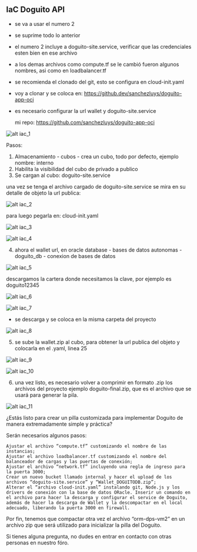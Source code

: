 ## IaC Doguito API

- se va a usar el numero 2
- se suprime todo lo anterior
- el numero 2 incluye a doguito-site.service, verificar que las credenciales esten bien en ese archivo
- a los demas archivos como compute.tf se le cambió fueron algunos nombres, asi como en loadbalancer.tf
- se recomienda el clonado del git, esto se configura en cloud-init.yaml
- voy a clonar y se coloca en: https://github.dev/sanchezluys/doguito-app-oci
- es necesario configurar la url wallet y doguito-site.service

    mi repo:
    https://github.com/sanchezluys/doguito-app-oci



![alt iac_1](/imagenes/clase05/iac/image.png)

Pasos:

1.  Almacenamiento - cubos - crea un cubo, todo por defecto, ejemplo nombre: interno
2.  Habilita la visibilidad del cubo de privado a publico
3.  Se cargan al cubo: doguito-site.service 

una vez se tenga el archivo cargado de doguito-site.service se mira en su detalle de objeto la url publica:

![alt iac_2](/imagenes/clase05/iac/image-1.png)

para luego pegarla en: cloud-init.yaml

![alt iac_3](/imagenes/clase05/iac/image-2.png)

![alt iac_4](/imagenes/clase05/iac/image-3.png)

4. ahora el wallet url, en oracle database - bases de datos autonomas - doguito_db - conexion de bases de datos

![alt iac_5](/imagenes/clase05/iac/image-4.png)

descargamos la cartera donde necesitamos la clave, por ejemplo es doguito12345

![alt iac_6](/imagenes/clase05/iac/image-5.png)

![alt iac_7](/imagenes/clase05/iac/image-6.png)

- se descarga y se coloca en la misma carpeta del proyecto

![alt iac_8](/imagenes/clase05/iac/image-7.png)

5. se sube la wallet.zip al cubo, para obtener la url publica del objeto y colocarla en el .yaml, linea 25 

![alt iac_9](/imagenes/clase05/iac/image-8.png)

![alt iac_10](/imagenes/clase05/iac/image-9.png)

6. una vez listo, es necesario volver a comprimir en formato .zip los archivos del proyecto ejemplo doguito-final.zip, que es el archivo que se usará para generar la pila.

![alt iac_11](/imagenes/clase05/iac/image-10.png)




¿Estás listo para crear un pilla customizada para implementar Doguito de manera extremadamente simple y práctica?

Serán necesarios algunos pasos:

    Ajustar el archivo “compute.tf” customizando el nombre de las instancias;
    Ajustar el archivo loadbalancer.tf customizando el nombre del balanceador de cargas y las puertas de conexión;
    Ajustar el archivo “network.tf” incluyendo una regla de ingreso para la puerta 3000;
    Crear un nuevo bucket llamado internal y hacer el upload de los archivos “doguito-site.service” y “Wallet_DOGUITODB.zip”;
    Alterar el “archivo cloud-init.yaml” instalando git, Node.js y los drivers de conexión con la base de datos ORacle. Inserir un comando en el archivo para hacer la descarga y configurar el service de Doguito, además de hacer la descarga de Wallet y la descompactar en el local adecuado, liberando la puerta 3000 en firewall.

Por fin, tenemos que compactar otra vez el archivo “orm-dps-vm2” en un archivo zip que será utilizado para inicializar la pilla del Doguito.

Si tienes alguna pregunta, no dudes en entrar en contacto con otras personas en nuestro fóro.
